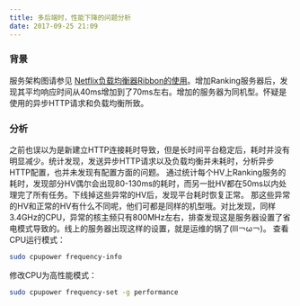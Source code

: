 ```yaml
---
title: 多后端时，性能下降的问题分析
date: 2017-09-25 21:09
---
```


### 背景
服务架构图请参见 [Netflix负载均衡器Ribbon的使用](https://lbanyan.github.io/2017/07/26/netflix_loadbalancer/)。增加Ranking服务器后，发现其平均响应时间从40ms增加到了70ms左右。增加的服务器为同机型。怀疑是使用的异步HTTP请求和负载均衡所致。

<!--more-->

### 分析
之前也误以为是新建立HTTP连接耗时导致，但是长时间平台稳定后，耗时并没有明显减少。统计发现，发送异步HTTP请求以及负载均衡并未耗时，分析异步HTTP配置，也并未发现有配置方面的问题。
通过统计每个HV上Ranking服务的耗时，发现部分HV偶尔会出现80-130ms的耗时，而另一批HV都在50ms以内处理完了所有任务。下线掉这些异常的HV后，发现平台耗时恢复正常。
那这些异常的HV和正常的HV有什么不同呢，他们可都是同样的机型哦。对比发现，同样3.4GHz的CPU，异常的核主频只有800MHz左右，排查发现这是服务器设置了省电模式导致的。线上的服务器出现这样的设置，就是运维的锅了(lll￢ω￢)。
查看CPU运行模式：
``` bash
sudo cpupower frequency-info
```
修改CPU为高性能模式：
``` bash
sudo cpupower frequency-set -g performance
```
